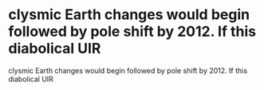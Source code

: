 # clysmic Earth changes would begin followed by pole shift by 2012. If this diabolical UIR

clysmic Earth changes would begin followed by pole shift by 2012. If this diabolical UIR
